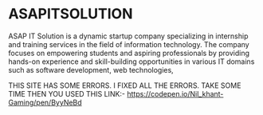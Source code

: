 # ASAPITSOLUTION
ASAP IT Solution is a dynamic startup company specializing in internship and training services in the field of information technology. The company focuses on empowering students and aspiring professionals by providing hands-on experience and skill-building opportunities in various IT domains such as software development, web technologies, 



   THIS SITE HAS SOME ERRORS. I FIXED ALL THE ERRORS. TAKE SOME TIME 
   THEN YOU USED THIS LINK:-  https://codepen.io/Nil_khant-Gaming/pen/ByyNeBd 
